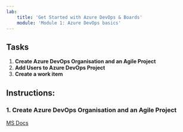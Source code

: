 ```yaml
---
lab:
    title: 'Get Started with Azure DevOps & Boards'
    module: 'Module 1: Azure DevOps basics'
---
```

## Tasks
1. **Create Azure DevOps Organisation and an Agile Project**
2. **Add Users to Azure DevOps Project**
3. **Create a work item**

## Instructions:
### 1. Create Azure DevOps Organisation and an Agile Project
[MS Docs](https://learn.microsoft.com/en-us/azure/devops/organizations/accounts/create-organization?toc=%2Fazure%2Fdevops%2Fget-started%2Ftoc.json&view=azure-devops#create-an-organization)

